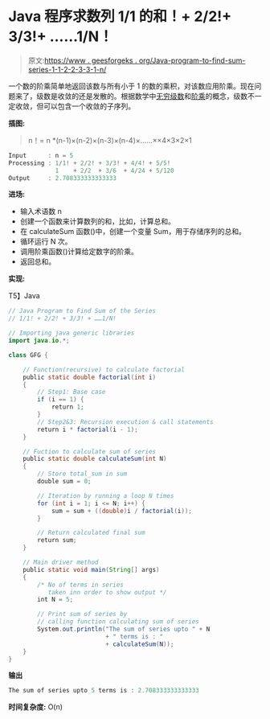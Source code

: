# Java 程序求数列 1/1 的和！+ 2/2!+ 3/3!+ ……1/N！

> 原文:[https://www . geesforgeks . org/Java-program-to-find-sum-series-1-1-2-2-3-3-1-n/](https://www.geeksforgeeks.org/java-program-to-find-sum-of-the-series-1-1-2-2-3-3-1-n/)

一个数的阶乘简单地返回该数与所有小于 1 的数的乘积，对该数应用阶乘。现在问题来了，级数是收敛的还是发散的。根据数学中[无穷级数](https://www.geeksforgeeks.org/efficient-program-compute-sum-series-11-12-13-14-1n/)和[阶乘](https://www.geeksforgeeks.org/program-for-factorial-of-a-number/)的概念，级数不一定收敛，但可以包含一个收敛的子序列。

**插图:**

> n！= n *(n-1)×(n-2)×(n-3)×(n-4)×……××4×3×2×1

```java
Input      : n = 5
Processing : 1/1! + 2/2! + 3/3! + 4/4! + 5/5!
             1    + 2/2  + 3/6  + 4/24 + 5/120
Output     : 2.708333333333333            
```

**进场:**

*   输入术语数 n
*   创建一个函数来计算数列的和，比如，计算总和。
*   在 calculateSum 函数()中，创建一个变量 Sum，用于存储序列的总和。
*   循环运行 N 次。
*   调用阶乘函数()计算给定数字的阶乘。
*   返回总和。

**实现:**

T5】Java

```java
// Java Program to Find Sum of the Series
// 1/1! + 2/2! + 3/3! + ……1/N!

// Importing java generic libraries
import java.io.*;

class GFG {

    // Function(recursive) to calculate factorial
    public static double factorial(int i)
    {
        // Step1: Base case
        if (i == 1) {
            return 1;
        }
        // Step2&3: Recursion execution & call statements
        return i * factorial(i - 1);
    }

    // Fuction to calculate sum of series
    public static double calculateSum(int N)
    {
        // Store total_sum in sum
        double sum = 0;

        // Iteration by running a loop N times
        for (int i = 1; i <= N; i++) {
            sum = sum + ((double)i / factorial(i));
        }

        // Return calculated final sum
        return sum;
    }

    // Main driver method
    public static void main(String[] args)
    {
        /* No of terms in series
           taken inn order to show output */
        int N = 5;

        // Print sum of series by
        // calling function calculating sum of series
        System.out.println("The sum of series upto " + N
                           + " terms is : "
                           + calculateSum(N));
    }
}
```

**输出**

```java
The sum of series upto 5 terms is : 2.708333333333333
```

**时间复杂度:** O(n)